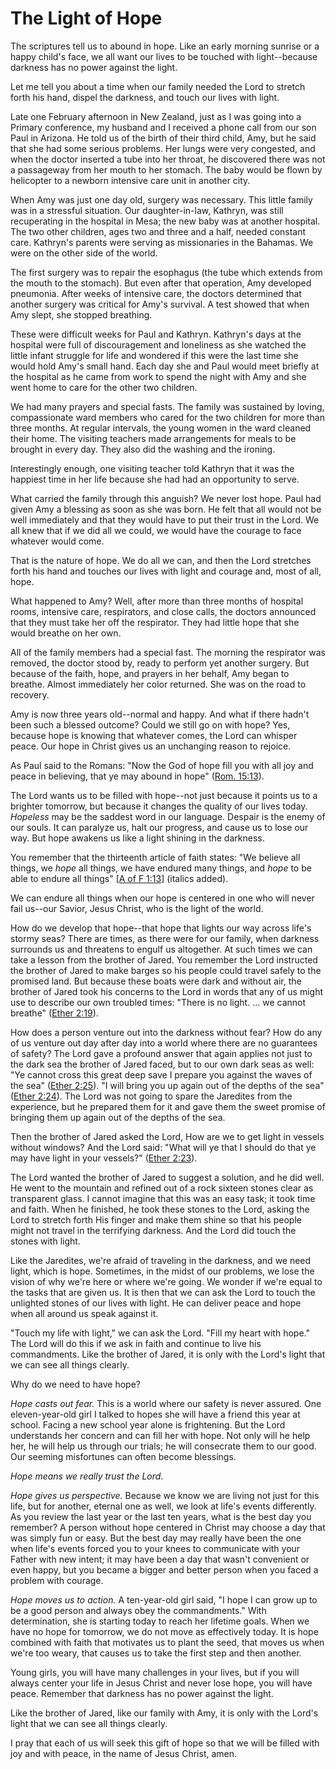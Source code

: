 # The Light of Hope

The scriptures tell us to abound in hope. Like an early morning sunrise or a
happy child's face, we all want our lives to be touched with light--because
darkness has no power against the light.

Let me tell you about a time when our family needed the Lord to stretch forth
his hand, dispel the darkness, and touch our lives with light.

Late one February afternoon in New Zealand, just as I was going into a Primary
conference, my husband and I received a phone call from our son Paul in
Arizona. He told us of the birth of their third child, Amy, but he said that
she had some serious problems. Her lungs were very congested, and when the
doctor inserted a tube into her throat, he discovered there was not a
passageway from her mouth to her stomach. The baby would be flown by
helicopter to a newborn intensive care unit in another city.

When Amy was just one day old, surgery was necessary. This little family was
in a stressful situation. Our daughter-in-law, Kathryn, was still recuperating
in the hospital in Mesa; the new baby was at another hospital. The two other
children, ages two and three and a half, needed constant care. Kathryn's
parents were serving as missionaries in the Bahamas. We were on the other side
of the world.

The first surgery was to repair the esophagus (the tube which extends from the
mouth to the stomach). But even after that operation, Amy developed pneumonia.
After weeks of intensive care, the doctors determined that another surgery was
critical for Amy's survival. A test showed that when Amy slept, she stopped
breathing.

These were difficult weeks for Paul and Kathryn. Kathryn's days at the
hospital were full of discouragement and loneliness as she watched the little
infant struggle for life and wondered if this were the last time she would
hold Amy's small hand. Each day she and Paul would meet briefly at the
hospital as he came from work to spend the night with Amy and she went home to
care for the other two children.

We had many prayers and special fasts. The family was sustained by loving,
compassionate ward members who cared for the two children for more than three
months. At regular intervals, the young women in the ward cleaned their home.
The visiting teachers made arrangements for meals to be brought in every day.
They also did the washing and the ironing.

Interestingly enough, one visiting teacher told Kathryn that it was the
happiest time in her life because she had had an opportunity to serve.

What carried the family through this anguish? We never lost hope. Paul had
given Amy a blessing as soon as she was born. He felt that all would not be
well immediately and that they would have to put their trust in the Lord. We
all knew that if we did all we could, we would have the courage to face
whatever would come.

That is the nature of hope. We do all we can, and then the Lord stretches
forth his hand and touches our lives with light and courage and, most of all,
hope.

What happened to Amy? Well, after more than three months of hospital rooms,
intensive care, respirators, and close calls, the doctors announced that they
must take her off the respirator. They had little hope that she would breathe
on her own.

All of the family members had a special fast. The morning the respirator was
removed, the doctor stood by, ready to perform yet another surgery. But
because of the faith, hope, and prayers in her behalf, Amy began to breathe.
Almost immediately her color returned. She was on the road to recovery.

Amy is now three years old--normal and happy. And what if there hadn't been
such a blessed outcome? Could we still go on with hope? Yes, because hope is
knowing that whatever comes, the Lord can whisper peace. Our hope in Christ
gives us an unchanging reason to rejoice.

As Paul said to the Romans: "Now the God of hope fill you with all joy and
peace in believing, that ye may abound in hope" ([Rom.
15:13](https://www.lds.org/scriptures/nt/rom/15.13?lang=eng#12)).

The Lord wants us to be filled with hope--not just because it points us to a
brighter tomorrow, but because it changes the quality of our lives today.
_Hopeless_ may be the saddest word in our language. Despair is the enemy of
our souls. It can paralyze us, halt our progress, and cause us to lose our
way. But hope awakens us like a light shining in the darkness.

You remember that the thirteenth article of faith states: "We believe all
things, we _hope_ all things, we have endured many things, and _hope_ to be
able to endure all things" [[A of F
1:13](https://www.lds.org/scriptures/pgp/a-of-f/1.13?lang=eng#12)] (italics
added).

We can endure all things when our hope is centered in one who will never fail
us--our Savior, Jesus Christ, who is the light of the world.

How do we develop that hope--that hope that lights our way across life's
stormy seas? There are times, as there were for our family, when darkness
surrounds us and threatens to engulf us altogether. At such times we can take
a lesson from the brother of Jared. You remember the Lord instructed the
brother of Jared to make barges so his people could travel safely to the
promised land. But because these boats were dark and without air, the brother
of Jared took his concerns to the Lord in words that any of us might use to
describe our own troubled times: "There is no light. ... we cannot breathe"
([Ether 2:19](https://www.lds.org/scriptures/bofm/ether/2.19?lang=eng#18)).

How does a person venture out into the darkness without fear? How do any of us
venture out day after day into a world where there are no guarantees of
safety? The Lord gave a profound answer that again applies not just to the
dark sea the brother of Jared faced, but to our own dark seas as well: "Ye
cannot cross this great deep save I prepare you against the waves of the sea"
([Ether 2:25](https://www.lds.org/scriptures/bofm/ether/2.25?lang=eng#24)). "I
will bring you up again out of the depths of the sea" ([Ether
2:24](https://www.lds.org/scriptures/bofm/ether/2.24?lang=eng#23)). The Lord
was not going to spare the Jaredites from the experience, but he prepared them
for it and gave them the sweet promise of bringing them up again out of the
depths of the sea.

Then the brother of Jared asked the Lord, How are we to get light in vessels
without windows? And the Lord said: "What will ye that I should do that ye may
have light in your vessels?" ([Ether
2:23](https://www.lds.org/scriptures/bofm/ether/2.23?lang=eng#22)).

The Lord wanted the brother of Jared to suggest a solution, and he did well.
He went to the mountain and refined out of a rock sixteen stones clear as
transparent glass. I cannot imagine that this was an easy task; it took time
and faith. When he finished, he took these stones to the Lord, asking the Lord
to stretch forth His finger and make them shine so that his people might not
travel in the terrifying darkness. And the Lord did touch the stones with
light.

Like the Jaredites, we're afraid of traveling in the darkness, and we need
light, which is hope. Sometimes, in the midst of our problems, we lose the
vision of why we're here or where we're going. We wonder if we're equal to the
tasks that are given us. It is then that we can ask the Lord to touch the
unlighted stones of our lives with light. He can deliver peace and hope when
all around us speak against it.

"Touch my life with light," we can ask the Lord. "Fill my heart with hope."
The Lord will do this if we ask in faith and continue to live his
commandments. Like the brother of Jared, it is only with the Lord's light that
we can see all things clearly.

Why do we need to have hope?

_Hope casts out fear._ This is a world where our safety is never assured. One
eleven-year-old girl I talked to hopes she will have a friend this year at
school. Facing a new school year alone is frightening. But the Lord
understands her concern and can fill her with hope. Not only will he help her,
he will help us through our trials; he will consecrate them to our good. Our
seeming misfortunes can often become blessings.

_Hope means we really trust the Lord_.

_Hope gives us perspective._ Because we know we are living not just for this
life, but for another, eternal one as well, we look at life's events
differently. As you review the last year or the last ten years, what is the
best day you remember? A person without hope centered in Christ may choose a
day that was simply fun or easy. But the best day may really have been the one
when life's events forced you to your knees to communicate with your Father
with new intent; it may have been a day that wasn't convenient or even happy,
but you became a bigger and better person when you faced a problem with
courage.

_Hope moves us to action._ A ten-year-old girl said, "I hope I can grow up to
be a good person and always obey the commandments." With determination, she is
starting today to reach her lifetime goals. When we have no hope for tomorrow,
we do not move as effectively today. It is hope combined with faith that
motivates us to plant the seed, that moves us when we're too weary, that
causes us to take the first step and then another.

Young girls, you will have many challenges in your lives, but if you will
always center your life in Jesus Christ and never lose hope, you will have
peace. Remember that darkness has no power against the light.

Like the brother of Jared, like our family with Amy, it is only with the
Lord's light that we can see all things clearly.

I pray that each of us will seek this gift of hope so that we will be filled
with joy and with peace, in the name of Jesus Christ, amen.

